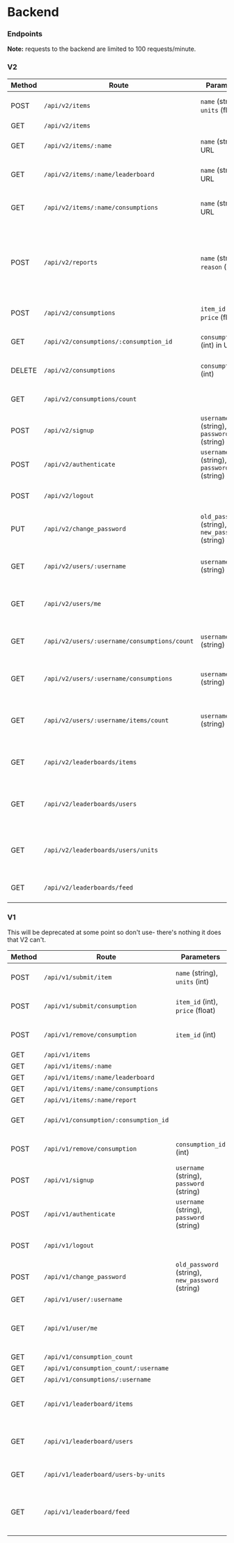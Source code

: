 # Backend

### Endpoints

**Note:** requests to the backend are limited to 100 requests/minute.

### V2

| Method | Route                                        | Parameters                                       | Description                                                                             | Notes                          |
| ------ | -------------------------------------------- | ------------------------------------------------ | --------------------------------------------------------------------------------------- | ------------------------------ |
| POST   | `/api/v2/items`                              | `name` (string), `units` (float)                 | add a new item                                                                          | requires authentication cookie |
| GET    | `/api/v2/items`                              |                                                  | get all items                                                                           |                                |
| GET    | `/api/v2/items/:name`                        | `name` (string) in URL                           | get a specific item from name                                                           |                                |
| GET    | `/api/v2/items/:name/leaderboard`            | `name` (string) in URL                           | get the top users for an item                                                           |                                |
| GET    | `/api/v2/items/:name/consumptions`           | `name` (string) in URL                           | get the number of consumptions for an item                                              |                                |
| POST   | `/api/v2/reports`                            | `name` (string), `reason` (string)               | report an item for having bad data, options are 'name', 'units', 'duplicate' or 'other' | requires authentication cookie |
| POST   | `/api/v2/consumptions`                       | `item_id` (int), `price` (float)                 | add a consumption                                                                       | requires authentication cookie |
| GET    | `/api/v2/consumptions/:consumption_id`       | `consumption_id` (int) in URL                    | get a consumption from its id                                                           | requires authentication cookie |
| DELETE | `/api/v2/consumptions`                       | `consumption_id` (int)                           | delete a consumption                                                                    | requires authentication cookie |
| GET    | `/api/v2/consumptions/count`                 |                                                  | get the total number of consumptions                                                    |                                |
| POST   | `/api/v2/signup`                             | `username` (string), `password` (string)         | create an account                                                                       |                                |
| POST   | `/api/v2/authenticate`                       | `username` (string), `password` (string)         | login to an account                                                                     | returns `HttpOnly` cookie      |
| POST   | `/api/v2/logout`                             |                                                  | logout from an account                                                                  | clears authentication cookie   |
| PUT    | `/api/v2/change_password`                    | `old_password` (string), `new_password` (string) | change password whilst logged in                                                        | requires authentication cookie |
| GET    | `/api/v2/users/:username`                    | `username` (string) in URL                       | get user information from username                                                      |                                |
| GET    | `/api/v2/users/me`                           |                                                  | get user information from logged in user                                                | requires authentication cookie |
| GET    | `/api/v2/users/:username/consumptions/count` | `username` (string) in URL                       | get the consumption count for a user                                                    |                                |
| GET    | `/api/v2/users/:username/consumptions`       | `username` (string) in URL                       | get the consumptions for a user (50 rows)                                               |                                |
| GET    | `/api/v2/users/:username/items/count`        | `username` (string) in URL                       | get the number of items a user has added to the database                                |
| GET    | `/api/v2/leaderboards/items`                 |                                                  | get the top 50 items ordered by consumptions                                            |                                |
| GET    | `/api/v2/leaderboards/users`                 |                                                  | get the top 10 users ordered by consumption count                                       |                                |
| GET    | `/api/v2/leaderboards/users/units`           |                                                  | get the top 10 users ordered by consumption units                                       |                                |
| GET    | `/api/v2/leaderboards/feed`                  |                                                  | get the most recent 10 consumptions                                                     |                                |

### V1

This will be deprecated at some point so don't use- there's nothing it does that V2 can't.

| Method | Route                                 | Parameters                                       | Notes                                                  |
| ------ | ------------------------------------- | ------------------------------------------------ | ------------------------------------------------------ |
| POST   | `/api/v1/submit/item`                 | `name` (string), `units` (int)                   | requires authentication cookie                         |
| POST   | `/api/v1/submit/consumption`          | `item_id` (int), `price` (float)                 | requires authentication cookie                         |
| POST   | `/api/v1/remove/consumption`          | `item_id` (int)                                  | requires authentication cookie                         |
| GET    | `/api/v1/items`                       |                                                  |                                                        |
| GET    | `/api/v1/items/:name`                 |                                                  |                                                        |
| GET    | `/api/v1/items/:name/leaderboard`     |                                                  |                                                        |
| GET    | `/api/v1/items/:name/consumptions`    |                                                  |                                                        |
| GET    | `/api/v1/items/:name/report`          |                                                  |                                                        |
| GET    | `/api/v1/consumption/:consumption_id` |                                                  | requires authentication cookie                         |
| POST   | `/api/v1/remove/consumption`          | `consumption_id` (int)                           | requires authentication cookie                         |
| POST   | `/api/v1/signup`                      | `username` (string), `password` (string)         |                                                        |
| POST   | `/api/v1/authenticate`                | `username` (string), `password` (string)         | returns `HttpOnly` cookie                              |
| POST   | `/api/v1/logout`                      |                                                  | clears authentication cookie                           |
| POST   | `/api/v1/change_password`             | `old_password` (string), `new_password` (string) | requires authentication cookie                         |
| GET    | `/api/v1/user/:username`              |                                                  |                                                        |
| GET    | `/api/v1/user/me`                     |                                                  | requires authentication cookie, returns logged in user |
| GET    | `/api/v1/consumption_count`           |                                                  |                                                        |
| GET    | `/api/v1/consumption_count/:username` |                                                  |                                                        |
| GET    | `/api/v1/consumptions/:username`      |                                                  |                                                        |
| GET    | `/api/v1/leaderboard/items`           |                                                  | returns 50 rows, sorted by # of consumptions           |
| GET    | `/api/v1/leaderboard/users`           |                                                  | returns 50 rows, sorted by # of consumptions           |
| GET    | `/api/v1/leaderboard/users-by-units`  |                                                  | returns 50 rows, sorted by # of units                  |
| GET    | `/api/v1/leaderboard/feed`            |                                                  | returns 10 rows of consumptions, sorted by timestamp   |
